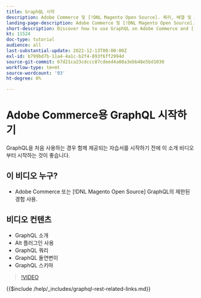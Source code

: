 ```yaml
---
title: GraphQL 시작
description: Adobe Commerce 및 [!DNL Magento Open Source]. 쿼리, 배열 및 스키마 사용에 대해 알아봅니다.
landing-page-description: Adobe Commerce 및 [!DNL Magento Open Source]. 쿼리, 배열 및 스키마 사용에 대해 알아봅니다.
short-description: Discover how to use GraphQL on Adobe Commerce and [!DNL Magento Open Source]. Learn about using queries, mutations, and schemas.
kt: 11524
doc-type: tutorial
audience: all
last-substantial-update: 2022-12-13T00:00:00Z
exl-id: b799bd7b-11a4-4a1c-b2f4-893f6ff2994d
source-git-commit: 67d21ca23cdccc87cdeed4a08a3ebb48e5bd1030
workflow-type: tm+mt
source-wordcount: '93'
ht-degree: 0%

---
```


# Adobe Commerce용 GraphQL 시작하기

GraphQL을 처음 사용하는 경우 함께 제공되는 자습서를 시작하기 전에 이 소개 비디오부터 시작하는 것이 좋습니다.

## 이 비디오 누구?

* Adobe Commerce 또는 [!DNL Magento Open Source] GraphQL의 제한된 경험 사용.

## 비디오 컨텐츠

* GraphQL 소개
* Alt 플러그인 사용
* GraphQL 쿼리
* GraphQL 돌연변이
* GraphQL 스키마

>[!VIDEO](https://video.tv.adobe.com/v/3412302/graphql)

{{$include /help/_includes/graphql-rest-related-links.md}}
